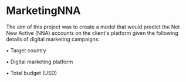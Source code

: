 # MarketingNNA

The aim of this project was to create a model that would predict the Net New Active (NNA) accounts on the client's platform given the following details of digital marketing campaigns:

• Target country

• Digital marketing platform

• Total budget (USD)

